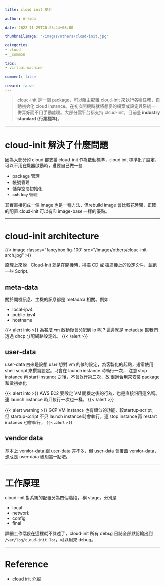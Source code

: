 ```yaml
---
title: cloud init 簡介

author: Aryido

date: 2022-11-29T20:23:44+08:00

thumbnailImage: "/images/others/cloud-init.jpg"

categories:
- cloud
- _common

tags:
- virtual-machine 

comment: false

reward: false
---
```

<!--BODY-->
> cloud-init 是一個 package，可以藉由配置 cloud-init 來執行各種任務，自動初始化 cloud instance。在初次開機時就將想要的檔案或設定與系統一併弄好而不用手動處理。大部分雲平台都支持 cloud-init，目前是 **industry standard (行業標準)**。

<!--more-->

---

# cloud-init 解決了什麼問題
因為大部分的 cloud 都支援 cloud-init 作為啟動標準，cloud init 標準化了設定，可以不用在機器啟動時，還要自己做一些
- package 管理
- 帳號管理
- 儲存空間初始化
- ssh key 管理

其實直接包成一個 image 也是一種方法，但rebuild image 會比較花時間，正確的配置 cloud-init 可以有和 image-base 一樣的優點。

---
# cloud-init architecture
{{< image classes="fancybox fig-100" src="/images/others/cloud-init-arch.jpg" >}}

原理上來說，Cloud-Init 就是在開機時，掃描 CD 或 磁碟機上的設定文件，並跑一些 Script。

## meta-data
關於開機訊息、主機的訊息都是 metadata 相關。例如:
- local-ipv4
- public-ipv4
- hostname

{{< alert info >}}
為甚麼 vm 啟動後會分配到 ip 呢 ? 這邊就是 metadata 幫我們透過 dhcp 分配網路設定的。
{{< /alert >}}

## user-data
user-data 由來是設想 user 想對 vm 的做的設定，為客製化的起點，通常使用 shell script 來撰寫設定。只會在 launch instance 時執行一次，
注意 stop instance 再 start instance 之後，不會執行第二次，故
很適合用來安裝 package 和做初始化

{{< alert info >}}
AWS EC2 要設定 VM 開機之後的行為，也是直接沿用這名稱。連 launch instance 時只執行一次也一樣。
{{< /alert >}}

{{< alert warning >}}
GCP VM instance 也有類似的功能，較startup-script。但 startup-script 不只 launch instance 時會執行，連 stop instance 再 restart instance 也會執行。
{{< /alert >}}

## vendor data
基本上 vendor-data 跟 user-data 差不多，但 user-data 會覆蓋 vendor-data，想成是 user-data 級別高一點吧。

---
# 工作原理
cloud-init 對系統的配置分為四個階段， 稱 stage。分別是
- local
- network
- config
- final

詳細工作階段在這裡就不詳述了，cloud-init 所有 debug 日誌全部默認輸出到 ```/var/log/cloud-init.log```，可以用來 debug。


---
# Reference
- [cloud init 介紹](https://hackmd.io/@txLtb1_dT1eziDq4utYbqA/ryUSQD_wu#%E4%B8%80%E5%88%87%E8%B3%87%E6%96%99%E7%9A%84%E8%B5%B7%E9%BB%9E--metadata-)